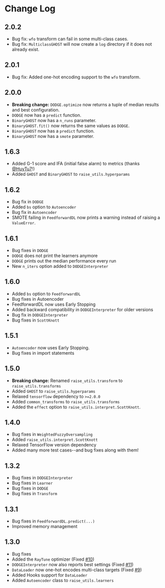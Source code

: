 # Change Log

## 2.0.2

* Bug fix: `wfo` transform can fail in some multi-class cases.
* Bug fix: `MulticlassGHOST` will now create a `log` directory if it does not already exist.

## 2.0.1

* Bug fix: Added one-hot encoding support to the `wfo` transform.

## 2.0.0

* **Breaking change:** `DODGE.optimize` now returns a tuple of median results and best configuration.
* `DODGE` now has a `predict` function.
* `BinaryGHOST` now has a `n_runs` parameter.
* `BinaryGHOST.fit()` now returns the same values as `DODGE`.
* `BinaryGHOST` now has a `predict` function.
* `BinaryGHOST` now has a `smote` parameter.

## 1.6.3

* Added G-1 score and IFA (initial false alarm) to metrics (thanks [@HuyTu7](https://github.com/HuyTu7)!)
* Added `GHOST` and `BinaryGHOST` to `raise_utils.hyperparams`

## 1.6.2

* Bug fix in `DODGE`
* Added `bs` option to `Autoencoder`
* Bug fix in `Autoencoder`
* SMOTE failing in `FeedforwardDL` now prints a warning instead of raising a `ValueError`.

## 1.6.1

* Bug fixes in `DODGE`
* `DODGE` does not print the learners anymore
* `DODGE` prints out the median performance every run
* New `n_iters` option added to `DODGEInterpreter`

## 1.6.0

* Added `bs` option to `FeedforwardDL`
* Bug fixes in Autoencoder
* FeedforwardDL now uses Early Stopping
* Added backward compatibility in `DODGEInterpreter` for older versions
* Bug fix in `DODGEInterpreter`
* Bug fixes in `ScottKnott`

## 1.5.1

* `Autoencoder` now uses Early Stopping.
* Bug fixes in import statements

## 1.5.0

* **Breaking change:** Renamed `raise_utils.transform` to `raise_utils.transforms`
* Added `GHOST` to `raise_utils.hyperparams`
* Relaxed `tensorflow` dependency to `>=2.0.0`
* Added `common_transforms` to `raise_utils.transforms`
* Added the `effect` option to `raise_utils.interpret.ScottKnott`.

## 1.4.0

* Bug fixes in `WeightedFuzzyOversampling`
* Added `raise_utils.interpret.ScottKnott`
* Relaxed TensorFlow version dependency
* Added many more test cases--and bug fixes along with them!

## 1.3.2

* Bug fixes in `DODGEInterpreter`
* Bug fixes in `Learner`
* Bug fixes in `DODGE`
* Bug fixes in `Transform`

## 1.3.1

* Bug fixes in `FeedforwardDL.predict(...)`
* Improved memory management

## 1.3.0

* Bug fixes
* Added the `RayTune` optimizer (Fixed [#10](https://github.com/yrahul3910/raise/issues/10))
* `DODGEInterpreter` now also reports best settings (Fixed [#11](https://github.com/yrahul3910/raise/issues/11))
* `DataLoader` now one-hot encodes multi-class targets (Fixed [#9](https://github.com/yrahul3910/raise/issues/9))
* Added Hooks support for `DataLoader`
* Added `Autoencoder` class to `raise_utils.learners`
